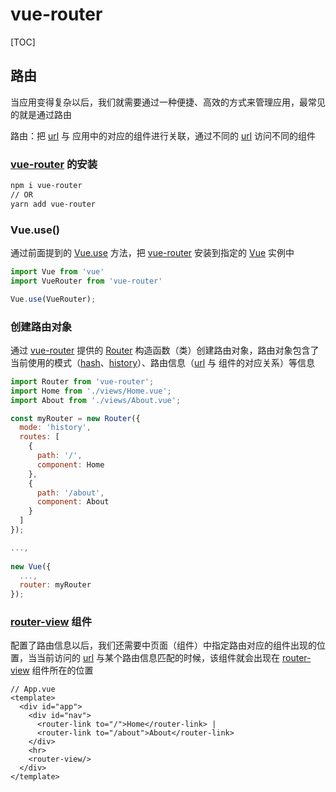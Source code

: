 # vue-router

[TOC]

## 路由

当应用变得复杂以后，我们就需要通过一种便捷、高效的方式来管理应用，最常见的就是通过路由

路由：把 <u>url</u> 与 应用中的对应的组件进行关联，通过不同的 <u>url</u> 访问不同的组件

### <u>vue-router</u> 的安装

```bash
npm i vue-router
// OR
yarn add vue-router
```

### Vue.use()

通过前面提到的 <u>Vue.use</u> 方法，把 <u>vue-router</u> 安装到指定的 <u>Vue</u> 实例中

```javascript
import Vue from 'vue'
import VueRouter from 'vue-router'

Vue.use(VueRouter);
```

### 创建路由对象

通过 <u>vue-router</u> 提供的 <u>Router</u> 构造函数（类）创建路由对象，路由对象包含了当前使用的模式（<u>hash</u>、<u>history</u>）、路由信息（<u>url</u> 与 组件的对应关系）等信息

```javascript
import Router from 'vue-router';
import Home from './views/Home.vue';
import About from './views/About.vue';

const myRouter = new Router({
  mode: 'history',
  routes: [
    {
      path: '/',
      component: Home
    },
    {
      path: '/about',
      component: About
    }
  ]
});

...,
  
new Vue({
  ...,
  router: myRouter
});
```

### <u>router-view</u> 组件

配置了路由信息以后，我们还需要中页面（组件）中指定路由对应的组件出现的位置，当当前访问的 <u>url</u> 与某个路由信息匹配的时候，该组件就会出现在 <u>router-view</u> 组件所在的位置

```vue
// App.vue
<template>
  <div id="app">
    <div id="nav">
      <router-link to="/">Home</router-link> |
      <router-link to="/about">About</router-link>
    </div>
    <hr>
    <router-view/>
  </div>
</template>
```